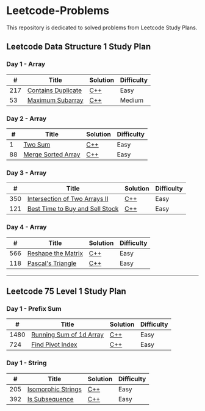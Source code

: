 # Leetcode-Problems
This repository is dedicated to solved problems from Leetcode Study Plans.

## Leetcode Data Structure 1 Study Plan 
### Day 1 - Array 
| # | Title | Solution | Difficulty |
|---|----|---|---|
| 217 | [Contains Duplicate](https://leetcode.com/problems/contains-duplicate/?envType=study-plan&id=data-structure-i) | [C++](https://github.com/shajidHossainHemal/Leetcode-Problems/blob/master/Leetcode%20Data%20Structure%20Study%20Plan/Day%201/ContainsDuplicate.cpp) | Easy |
| 53 | [Maximum Subarray](https://leetcode.com/problems/maximum-subarray/) | [C++](https://github.com/shajidHossainHemal/Leetcode-Problems/blob/master/Leetcode%20Data%20Structure%20Study%20Plan/Day%201/MaximumSubarray.cpp) | Medium |

### Day 2 - Array 
| # | Title | Solution | Difficulty |
|---|---|---|---|
| 1 | [Two Sum](https://leetcode.com/problems/two-sum/?envType=study-plan&id=data-structure-i) | [C++](https://github.com/shajidHossainHemal/Leetcode-Problems/blob/master/Leetcode%20Data%20Structure%20Study%20Plan/Day%202/TwoSum.cpp) | Easy |
| 88 | [Merge Sorted Array](https://leetcode.com/problems/merge-sorted-array/?envType=study-plan&id=data-structure-i) | [C++](https://github.com/shajidHossainHemal/Leetcode-Problems/blob/master/Leetcode%20Data%20Structure%20Study%20Plan/Day%202/MergeSortedArray.cpp) | Easy |

### Day 3 - Array 
| # | Title | Solution | Difficulty |
|---|---|---|---|
| 350 | [Intersection of Two Arrays II](https://leetcode.com/problems/intersection-of-two-arrays-ii/) | [C++](https://github.com/shajidHossainHemal/Leetcode-Problems/blob/master/Leetcode%20Data%20Structure%20Study%20Plan/Day%203/IntersectionOfTwoArrays2.cpp) | Easy |
| 121 | [Best Time to Buy and Sell Stock](https://leetcode.com/problems/best-time-to-buy-and-sell-stock/) | [C++](https://github.com/shajidHossainHemal/Leetcode-Problems/blob/master/Leetcode%20Data%20Structure%20Study%20Plan/Day%203/BestTimeToBuyAndSellStock.cpp) | Easy |

### Day 4 - Array 
| # | Title | Solution | Difficulty |
|---|---|---|---|
| 566 | [Reshape the Matrix](https://leetcode.com/problems/reshape-the-matrix/) | [C++](https://github.com/shajidHossainHemal/Leetcode-Problems/blob/master/Leetcode%20Data%20Structure%20Study%20Plan/Day%204/ReshapeTheMatrix.cpp) | Easy |
| 118 | [Pascal's Triangle](https://leetcode.com/problems/pascals-triangle/) | [C++](https://github.com/shajidHossainHemal/Leetcode-Problems/blob/master/Leetcode%20Data%20Structure%20Study%20Plan/Day%204/PascalsTriangle.cpp) | Easy |

***

## Leetcode 75 Level 1 Study Plan

### Day 1 - Prefix Sum
| # | Title | Solution | Difficulty |
|---|---|---|---|
| 1480 | [Running Sum of 1d Array](https://leetcode.com/problems/running-sum-of-1d-array/?envType=study-plan&id=level-1) | [C++](https://github.com/shajidHossainHemal/Leetcode-Problems/blob/master/Leetcode%2075%20Study%20Plan/Day%201/RunningSumof1DArray.cpp) | Easy |
| 724 | [Find Pivot Index](https://leetcode.com/problems/find-pivot-index/?envType=study-plan&id=level-1) | [C++](https://github.com/shajidHossainHemal/Leetcode-Problems/blob/master/Leetcode%2075%20Study%20Plan/Day%201/FindPivotIndex.cpp) | Easy |

### Day 1 - String
| # | Title | Solution | Difficulty |
|---|---|---|---|
| 205 | [Isomorphic Strings](https://leetcode.com/problems/isomorphic-strings/?envType=study-plan&id=level-1) | [C++](https://github.com/shajidHossainHemal/Leetcode-Problems/blob/master/Leetcode%2075%20Study%20Plan/Day%202/IsomorphicStrings.cpp) | Easy |
| 392 | [Is Subsequence](https://leetcode.com/problems/is-subsequence/?envType=study-plan&id=level-1) | [C++](https://github.com/shajidHossainHemal/Leetcode-Problems/blob/master/Leetcode%2075%20Study%20Plan/Day%202/IsSubsequence.cpp) | Easy |
